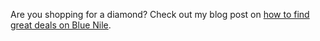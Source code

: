 Are you shopping for a diamond? Check out my blog post on [how to find great deals on Blue Nile][post].

[post]: http://amarder.github.io/post/diamonds/

